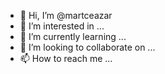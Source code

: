 - 👋 Hi, I’m @martceazar
- 👀 I’m interested in ...
- 🌱 I’m currently learning ...
- 💞️ I’m looking to collaborate on ...
- 📫 How to reach me ...

<!---
martceazar/martceazar is a ✨ special ✨ repository because its `README.md` (this file) appears on your GitHub profile.
You can click the Preview link to take a look at your changes.
--->
